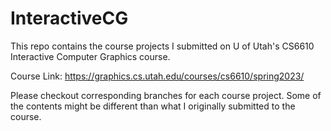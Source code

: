# InteractiveCG
This repo contains the course projects I submitted on U of Utah's CS6610 Interactive Computer Graphics course.

Course Link: https://graphics.cs.utah.edu/courses/cs6610/spring2023/

Please checkout corresponding branches for each course project. Some of the contents might be different than what I originally submitted to the course.